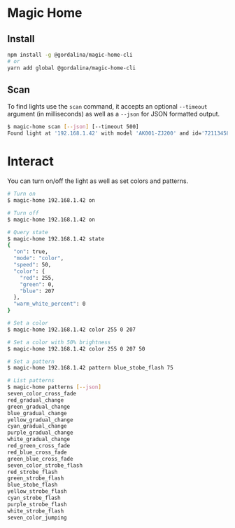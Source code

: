 # Magic Home

## Install

```bash
npm install -g @gordalina/magic-home-cli
# or
yarn add global @gordalina/magic-home-cli
```

## Scan

To find lights use the `scan` command, it accepts an optional `--timeout`
argument (in milliseconds) as well as a `--json` for JSON formatted output.

```bash
$ magic-home scan [--json] [--timeout 500]
Found light at '192.168.1.42' with model 'AK001-ZJ200' and id='721134581243'
```

# Interact

You can turn on/off the light as well as set colors and patterns.

```bash
# Turn on
$ magic-home 192.168.1.42 on

# Turn off
$ magic-home 192.168.1.42 on

# Query state
$ magic-home 192.168.1.42 state
{
  "on": true,
  "mode": "color",
  "speed": 50,
  "color": {
    "red": 255,
    "green": 0,
    "blue": 207
  },
  "warm_white_percent": 0
}

# Set a color
$ magic-home 192.168.1.42 color 255 0 207

# Set a color with 50% brightness
$ magic-home 192.168.1.42 color 255 0 207 50

# Set a pattern
$ magic-home 192.168.1.42 pattern blue_stobe_flash 75

# List patterns
$ magic-home patterns [--json]
seven_color_cross_fade
red_gradual_change
green_gradual_change
blue_gradual_change
yellow_gradual_change
cyan_gradual_change
purple_gradual_change
white_gradual_change
red_green_cross_fade
red_blue_cross_fade
green_blue_cross_fade
seven_color_strobe_flash
red_strobe_flash
green_strobe_flash
blue_stobe_flash
yellow_strobe_flash
cyan_strobe_flash
purple_strobe_flash
white_strobe_flash
seven_color_jumping
```
